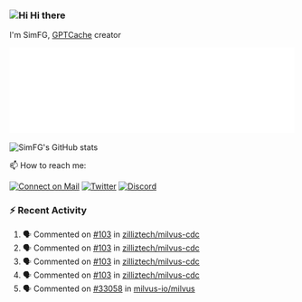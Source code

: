 ### <img src='https://qpluspicture.oss-cn-beijing.aliyuncs.com/6LjjQA/Hi.gif' alt='Hi' width="24"/> Hi there

I'm SimFG, [GPTCache](https://github.com/zilliztech/GPTCache) creator

![Metrics 👋](/metrics.plugin.followup.user.svg)

![SimFG's GitHub stats](https://github-readme-stats.vercel.app/api?username=SimFG&show_icons=true&theme=radical&count_private=true)

📫 How to reach me:

[![Connect on Mail](https://img.shields.io/badge/Ask%20me-anything-1abc9c.svg)](mailto:1142838399@qq.com)
[![Twitter](https://img.shields.io/twitter/follow/FogSim?style=social)](https://twitter.com/FogSim)
[![Discord](https://img.shields.io/discord/1092648432495251507?label=Discord&logo=discord)](https://discord.gg/Q8C6WEjSWV)

### :zap: Recent Activity

<!--START_SECTION:activity-->
1. 🗣 Commented on [#103](https://github.com/zilliztech/milvus-cdc/issues/103) in [zilliztech/milvus-cdc](https://github.com/zilliztech/milvus-cdc)
2. 🗣 Commented on [#103](https://github.com/zilliztech/milvus-cdc/issues/103) in [zilliztech/milvus-cdc](https://github.com/zilliztech/milvus-cdc)
3. 🗣 Commented on [#103](https://github.com/zilliztech/milvus-cdc/issues/103) in [zilliztech/milvus-cdc](https://github.com/zilliztech/milvus-cdc)
4. 🗣 Commented on [#103](https://github.com/zilliztech/milvus-cdc/issues/103) in [zilliztech/milvus-cdc](https://github.com/zilliztech/milvus-cdc)
5. 🗣 Commented on [#33058](https://github.com/milvus-io/milvus/issues/33058) in [milvus-io/milvus](https://github.com/milvus-io/milvus)
<!--END_SECTION:activity-->

